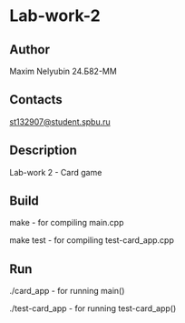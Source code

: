 # Lab-work-2
## Author

Maxim Nelyubin 24.Б82-ММ

## Contacts

st132907@student.spbu.ru

## Description

Lab-work 2 - Card game

## Build

make  - for compiling main.cpp 

make test - for compiling test-card_app.cpp

## Run

./card_app - for running main()

./test-card_app - for running test-card_app()
